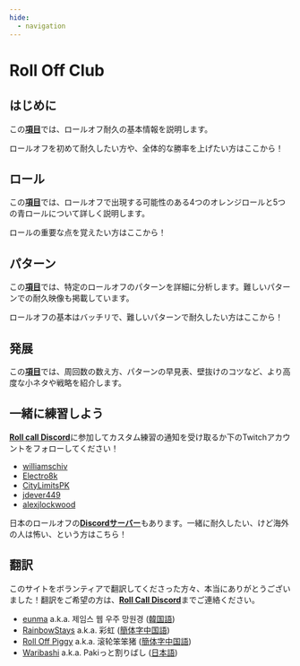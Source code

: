 ```yaml
---
hide:
  - navigation
---
```


# Roll Off Club

## はじめに

この[**項目**](getting-started/index.md)では、ロールオフ耐久の基本情報を説明します。

ロールオフを初めて耐久したい方や、全体的な勝率を上げたい方はここから！

## ロール

この[**項目**](rolls/index.md)では、ロールオフで出現する可能性のある4つのオレンジロールと5つの青ロールについて詳しく説明します。

ロールの重要な点を覚えたい方はここから！

## パターン

この[**項目**](variations/index.md)では、特定のロールオフのパターンを詳細に分析します。難しいパターンでの耐久映像も掲載しています。

ロールオフの基本はバッチリで、難しいパターンで耐久したい方はここから！

## 発展

この[**項目**](advanced/index.md)では、周回数の数え方、パターンの早見表、壁抜けのコツなど、より高度な小ネタや戦略を紹介します。

## 一緒に練習しよう

 [**Roll call Discord**][RollCallDiscord]に参加してカスタム練習の通知を受け取るか下のTwitchアカウントをフォローしてください！

* [williamschiv](https://www.twitch.tv/williamschiv)
* [Electro8k](https://www.youtube.com/@Electro8k)
* [CityLimitsPK](https://www.twitch.tv/citylimitspk)
* [jdever449](https://www.twitch.tv/jdever449)
* [alexjlockwood](https://www.twitch.tv/alexjlockwood)

日本のロールオフの[**Discordサーバー**][RollofJP]もあります。一緒に耐久したい、けど海外の人は怖い、という方はこちら！

## 翻訳

このサイトをボランティアで翻訳してくださった方々、本当にありがとうございました！翻訳をご希望の方は、[**Roll Call Discord**][RollCallDiscord]までご連絡ください。

* [eunma](https://github.com/qutrits) a.k.a. 제임스 웹 우주 망원경 ([韓国語](/ko))
* [RainbowStays](https://twitter.com/RainbowStays) a.k.a. 彩虹 ([簡体字中国語](/zh))
* [Roll Off Piggy](https://space.bilibili.com/476949409) a.k.a. 滚轮笨笨猪 ([簡体字中国語](/zh))
* [Waribashi](https://twitter.com/Paki_waribashi) a.k.a. Pakiっと割りばし ([日本語](/ja))

[RollCallDiscord]: <https://discord.gg/xf9D89Hfxa> "Roll Call Discord"
[RollofJP]: <https://discord.gg/uCtKRSF8SB> "RollofJP"
